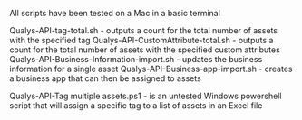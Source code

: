 All scripts have been tested on a Mac in a basic terminal

Qualys-API-tag-total.sh - outputs a count for the total number of assets with the specified tag
Qualys-API-CustomAttribute-total.sh - outputs a count for the total number of assets with the specified custom attributes
Qualys-API-Business-Information-import.sh - updates the business information for a single asset
Qualys-API-Business-app-import.sh - creates a business app that can then be assigned to assets

Qualys-API-Tag multiple assets.ps1 - is an untested Windows powershell script that will assign a specific tag to a list of assets in an Excel file 
